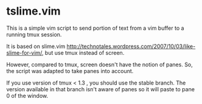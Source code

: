 tslime.vim
==========

This is a simple vim script to send portion of text from a vim buffer to a
running tmux session.

It is based on slime.vim http://technotales.wordpress.com/2007/10/03/like-slime-for-vim/,
but use tmux instead of screen.

However, compared to tmux, screen doesn't have the notion of panes. So, the
script was adapted to take panes into account.

If you use version of tmux < 1.3 , you should use the stable branch. The version
available in that branch isn't aware of panes so it will paste to pane 0 of the
window.
